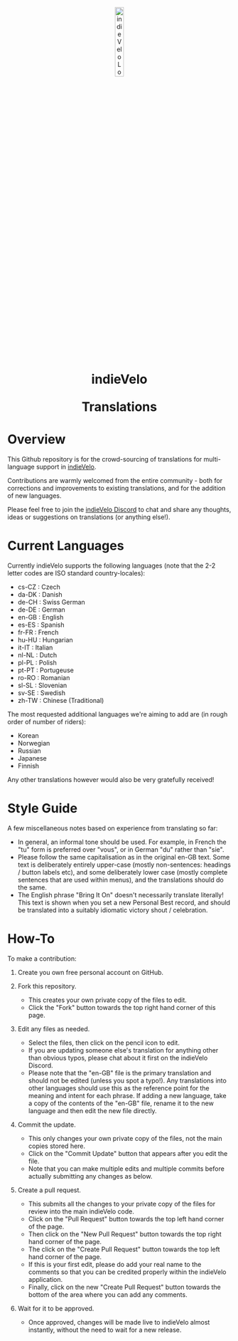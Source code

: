 <p align="center">
  <img src="https://indievelo.com/wp-content/uploads/Icon_256_round.png" width=20% alt="indieVelo Logo">
</p>
<h1 align="center">indieVelo<p>Translations</h1>

# Overview
This Github repository is for the crowd-sourcing of translations for multi-language support in [indieVelo](https://indievelo.com).

Contributions are warmly welcomed from the entire community - both for corrections and improvements to existing translations, and for the addition of new languages.

Please feel free to join the [indieVelo Discord](https://discord.gg/nY5u74u7Ak) to chat and share any thoughts, ideas or suggestions on translations (or anything else!). 

# Current Languages
Currently indieVelo supports the following languages (note that the 2-2 letter codes are ISO standard country-locales):
* cs-CZ : Czech
* da-DK : Danish
* de-CH : Swiss German
* de-DE : German
* en-GB : English
* es-ES : Spanish
* fr-FR : French
* hu-HU : Hungarian
* it-IT : Italian
* nl-NL : Dutch
* pl-PL : Polish
* pt-PT : Portugeuse
* ro-RO : Romanian
* sl-SL : Slovenian
* sv-SE : Swedish
* zh-TW : Chinese (Traditional)

The most requested additional languages we're aiming to add are (in rough order of number of riders):
* Korean
* Norwegian
* Russian
* Japanese
* Finnish

Any other translations however would also be very gratefully received!

# Style Guide
A few miscellaneous notes based on experience from translating so far:
* In general, an informal tone should be used.  For example, in French the "tu" form is preferred over "vous", or in German "du" rather than "sie".
* Please follow the same capitalisation as in the original en-GB text.  Some text is deliberately entirely upper-case (mostly non-sentences: headings / button labels etc), and some deliberately lower case (mostly complete sentences that are used within menus), and the translations should do the same.
* The English phrase "Bring It On" doesn't necessarily translate literally!  This text is shown when you set a new Personal Best record, and should be translated into a suitably idiomatic victory shout / celebration.

# How-To
To make a contribution:

1. Create you own free personal account on GitHub.
   
2. Fork this repository.
   * This creates your own private copy of the files to edit.
   * Click the "Fork" button towards the top right hand corner of this page.

4. Edit any files as needed.
   * Select the files, then click on the pencil icon to edit.
   * If you are updating someone else's translation for anything other than obvious typos, please chat about it first on the indieVelo Discord.
   * Please note that the "en-GB" file is the primary translation and should not be edited (unless you spot a typo!).  Any translations into other languages should use this as the reference point for the meaning and intent for each phrase.  If adding a new language, take a copy of the contents of the "en-GB" file, rename it to the new language and then edit the new file directly.

5. Commit the update.
   * This only changes your own private copy of the files, not the main copies stored here.
   * Click on the "Commit Update" button that appears after you edit the file.
   * Note that you can make multiple edits and multiple commits before actually submitting any changes as below.
     
6. Create a pull request.
   * This submits all the changes to your private copy of the files for review into the main indieVelo code.
   * Click on the "Pull Request" button towards the top left hand corner of the page.
   * Then click on the "New Pull Request" button towards the top right hand corner of the page.
   * The click on the "Create Pull Request" button towards the top left hand corner of the page.
   * If this is your first edit, please do add your real name to the comments so that you can be credited properly within the indieVelo application.
   * Finally, click on the new "Create Pull Request" button towards the bottom of the area where you can add any comments.
     
8. Wait for it to be approved.
   * Once approved, changes will be made live to indieVelo almost instantly, without the need to wait for a new release.
